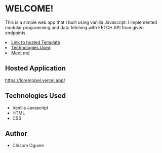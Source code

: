 # WELCOME!

This is a simple web app that I built using vanilla Javascript. I implemented modular programming and data fetching with FETCH API from given endpoints.

<p align="center"> 
  <li><a href="#Hosted Template">Link to hosted Template</a></li>
  <li><a href="#Technologies Used">Technologies Used</a></li>
  <li><a href="#Author">Meet me!</a></li>
</p>

## Hosted Application

https://lorempixel.vercel.app/

## Technologies Used

- Vanilla Javascript
- HTML
- CSS

## Author

- Chisom Oguine
